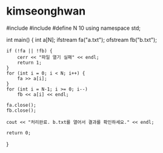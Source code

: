 # kimseonghwan

#include <iostream>
#include <fstream>
#define N 10
using namespace std;

int main() {
	int a[N];
	ifstream fa("a.txt");
	ofstream fb("b.txt");

	if (!fa || !fb) {
		cerr << "파일 열기 실패" << endl;
		return 1;
	}
	for (int i = 0; i < N; i++) {
		fa >> a[i];
	}
	for (int i = N-1; i >= 0; i--) 
		fb << a[i] << endl;
	
	fa.close();
	fb.close();

	cout << "처리완료. b.txt를 열어서 결과를 확인하세요." << endl;

	return 0;
}
